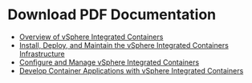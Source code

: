 # Download PDF Documentation #

- <a href="./pdf/vic_13_overview.pdf" target="_blank">Overview of vSphere Integrated Containers</a>
- <a href="./pdf/vic_13_vsphere_admin.pdf" target="_blank">Install, Deploy, and Maintain the vSphere Integrated Containers Infrastructure</a>
- <a href="./pdf/vic_13_cloud_admin.pdf" target="_blank">Configure and Manage vSphere Integrated Containers</a>
- <a href="./pdf/vic_13_app_dev.pdf" target="_blank">Develop Container Applications with vSphere Integrated Containers</a>